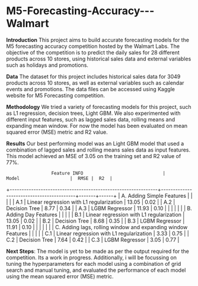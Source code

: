 # M5-Forecasting-Accuracy---Walmart

**Introduction**
This project aims to build accurate forecasting models for the M5 forecasting accuracy competition hosted by the Walmart Labs. The objective of the competition is to predict the daily sales for 28 different products across 10 stores, using historical sales data and external variables such as holidays and promotions.

**Data**
The dataset for this project includes historical sales data for 3049 products across 10 stores, as well as external variables such as calendar events and promotions. The data files can be accessed using Kaggle website for M5 Forecasting competition.

**Methodology**
We tried a variety of forecasting models for this project, such as L1 regression, decision trees, Light GBM. We also experimented with different input features, such as lagged sales data, rolling means and expanding mean window. For now the model has been evaluated on mean squared error (MSE) metric and R2 value. 

**Results**
Our best performing model was an Light GBM model that used a combination of lagged sales and rolling means sales data as input features. This model achieved an MSE of 3.05 on the training set and R2 value of 77%. 

                     Feature INFO                              |                  Model                   |  RMSE |  R2  |
+--------------------------------------------------------------+------------------------------------------+-------+------+
|                  A. Adding Simple Features                   |                                          |       |      |
|                             A.1                              | Linear regression with L1 regularization | 13.05 | 0.02 |
|                             A.2                              |              Decision Tree               |  8.77 | 0.34 |
|                             A.3                              |              LGBM Regressor              | 11.93 | 0.10 |
|                                                              |                                          |       |      |
|                    B. Adding Day Features                    |                                          |       |      |
|                             B.1                              | Linear regression with L1 regularization | 13.05 | 0.02 |
|                             B.2                              |              Decision Tree               |  8.68 | 0.35 |
|                             B.3                              |              LGBM Regressor              | 11.91 | 0.10 |
|                                                              |                                          |       |      |
| C. Adding lags, rolling window and expanding window Features |                                          |       |      |
|                             C.1                              | Linear regression with L1 regularization |  3.33 | 0.75 |
|                             C.2                              |              Decision Tree               |  7.64 | 0.42 |
|                             C.3                              |              LGBM Regressor              |  3.05 | 0.77 |



**Next Steps**:
The model is yet to be made as per the output required for the competition. Its a work in progress. Additionally, i will be focussing on tuning the hyperparameters for each model using a combination of grid search and manual tuning, and evaluated the performance of each model using the mean squared error (MSE) metric.

